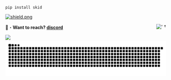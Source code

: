 ```sh-session
pip install skid
```

<a href="https://discord.gg/8QCpTwJGUe" target="_blank"> <img src="https://discord.com/api/guilds/960555294574907433/widget.png?style=shield" alt="shield.png"></a>


📩・**Want to reach? [discord](https://discord.gg/HsbgzVFFHF )**
</a><img align="right" src="https://github-readme-stats.vercel.app/api/top-langs?username=7xscarled&count_private=true&hide=procfile,css&theme=dark&border_color=000000&cache_seconds=1800&layout=compact&langs_count=10&custom_title=Most Used Coding Languages" alt="' †" /> </p>

<a href="https://Cheataway.com" target="_blank"> <img src="https://discord.c99.nl/widget/theme-1/903790630772277311.png"/></a>
<a href="https://discord.gg/HsbgzVFFHF " target="_blank"><img src="https://github.com/Rdimo/Rdimo/blob/output/github-contribution-grid-snake.svg" alt="sneke"></a>
